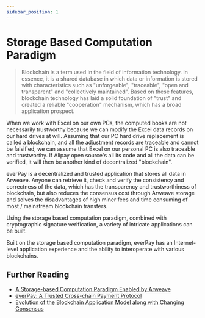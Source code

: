 ```yaml
---
sidebar_position: 1
---
```


# Storage Based Computation Paradigm

> Blockchain is a term used in the field of information technology. In essence, it is a shared database in which data or information is stored with characteristics such as "unforgeable", "traceable", "open and transparent" and "collectively maintained". Based on these features, blockchain technology has laid a solid foundation of "trust" and created a reliable "cooperation" mechanism, which has a broad application prospect.

When we work with Excel on our own PCs, the computed books are not necessarily trustworthy because we can modify the Excel data records on our hard drives at will. Assuming that our PC hard drive replacement is called a blockchain, and all the adjustment records are traceable and cannot be falsified, we can assume that Excel on our personal PC is also traceable and trustworthy. If Alipay open source's all its code and all the data can be verified, it will then be another kind of decentralized "blockchain".

everPay is a decentralized and trusted application that stores all data in Arweave. Anyone can retrieve it, check and verify the consistency and correctness of the data, which has the transparency and trustworthiness of blockchain, but also reduces the consensus cost through Arweave storage and solves the disadvantages of high miner fees and time consuming of most / mainstream blockchain transfers.

Using the storage based computation paradigm, combined with cryptographic signature verification, a variety of intricate applications can be built.

Built on the storage based computation paradigm, everPay has an Internet-level application experience and the ability to interoperate with various blockchains.

## Further Reading
* [A Storage-based Computation Paradigm Enabled by Arweave](https://news.ever.vision/a-storage-based-computation-paradigm-enabled-by-arweave-de799ae8c424)
* [everPay: A Trusted Cross-chain Payment Protocol](https://news.ever.vision/everpay-a-trusted-cross-chain-payment-protocol-eba4a0af7d66)
* [Evolution of the Blockchain Application Model along with Changing Consensus](https://news.ever.vision/evolution-of-the-blockchain-application-model-along-with-changing-consensus-755e4ae407a7)
